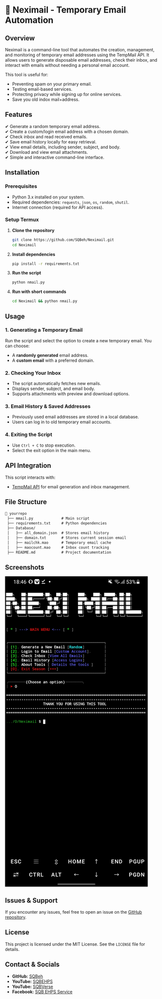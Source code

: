 # 📧 Neximail - Temporary Email Automation

## Overview
Neximail is a command-line tool that automates the creation, management, and monitoring of temporary email addresses using the TempMail API. It allows users to generate disposable email addresses, check their inbox, and interact with emails without needing a personal email account.

This tool is useful for:
- Preventing spam on your primary email.
- Testing email-based services.
- Protecting privacy while signing up for online services.
- Save you old indox mail+address. 

## Features
✔ Generate a random temporary email address.  
✔ Create a custom/login email address with a chosen domain.  
✔ Check inbox and read received emails.  
✔ Save email history locally for easy retrieval.  
✔ View email details, including sender, subject, and body.  
✔ Download and view email attachments.  
✔ Simple and interactive command-line interface.  

## Installation

### Prerequisites
- Python 3.x installed on your system.
- Required dependencies: `requests`, `json`, `os`, `random`, `shutil`.
- Internet connection (required for API access).

### Setup Termux 
1. **Clone the repository**
   ```sh
   git clone https://github.com/SQBeh/Neximail.git
   cd Neximail
   ```
2. **Install dependencies**
   ```sh
   pip install -r requirements.txt
   ```
3. **Run the script**
   ```sh
   python nmail.py
   ```
3. **Run with short commands**
   ```sh
   cd Neximail && python nmail.py
   ```

## Usage

### 1. Generating a Temporary Email
Run the script and select the option to create a new temporary email. You can choose:
- A **randomly generated** email address.
- A **custom email** with a preferred domain.

### 2. Checking Your Inbox
- The script automatically fetches new emails.
- Displays sender, subject, and email body.
- Supports attachments with preview and download options.

### 3. Email History & Saved Addresses
- Previously used email addresses are stored in a local database.
- Users can log in to old temporary email accounts.

### 4. Exiting the Script
- Use `Ctrl + C` to stop execution.
- Select the exit option in the main menu.

## API Integration
This script interacts with:
- [TempMail API](https://temp-mail.io/) for email generation and inbox management.

## File Structure
```
📂 yourrepo
 ├── mmail.py             # Main script
 ├── requirements.txt     # Python dependencies
 ├── Database/
 │   ├── all_domain.json  # Stores email history
 │   ├── domain.txt       # Stores current session email
 │   ├── mailchk.mao      # Temporary email cache
 │   ├── maocount.mao     # Inbox count tracking
 ├── README.md            # Project documentation
```

## Screenshots
![App Screenshot](Image/Screenshot.jpg)


## Issues & Support
If you encounter any issues, feel free to open an issue on the [GitHub repository](https://github.com/yourusername/yourrepo/issues).

## License
This project is licensed under the MIT License. See the `LICENSE` file for details.

## Contact & Socials
- **GitHub:** [SQBeh](https://github.com/SQBeh)  
- **YouTube:** [SQBEHPS](https://youtube.com/@SQBEHPS)
- **YouTube:** [SQBVerse](https://youtube.com/@SQBVerse)  
- **Facebook:** [SQB EHPS Service](https://www.facebook.com/profile.php?id=61554399397116)  
